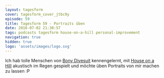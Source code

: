 ```yaml
---
layout: tagesform
cover: tagesform_cover_jtbc9y
episode: 59
title: Tagesform 59 - Portraits üben
date: 2016-07-02 21:30:57
tags: podcasts tagesform house-on-a-hill personal-improvement
navigation: true
hidden: true
logo: 'assets/images/logo.svg'
---
```


Ich hab tolle Menschen von [Bony Divesuit](https://www.facebook.com/bonydivesuit/) 
kennengelernt, mit [House on a Hill](http://houseonahill.de) akustisch im Regen 
gespielt und möchte üben Portraits von mir machen zu lassen :P
